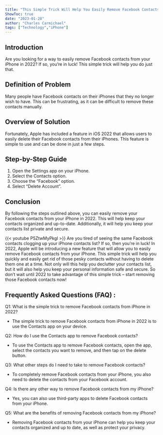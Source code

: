 ```yaml
---
title: "This Simple Trick Will Help You Easily Remove Facebook Contacts From Your iPhone in 2022!"
ShowToc: true 
date: "2023-01-28"
author: "Charles Carmichael" 
tags: ["Technology","iPhone"]
---
```

## Introduction

Are you looking for a way to easily remove Facebook contacts from your iPhone in 2022? If so, you’re in luck! This simple trick will help you do just that.

## Definition of Problem

Many people have Facebook contacts on their iPhones that they no longer wish to have. This can be frustrating, as it can be difficult to remove these contacts manually.

## Overview of Solution

Fortunately, Apple has included a feature in iOS 2022 that allows users to easily delete their Facebook contacts from their iPhones. This feature is simple to use and can be done in just a few steps.

## Step-by-Step Guide

1. Open the Settings app on your iPhone.
2. Select the Contacts option.
3. Choose the “Facebook” option.
4. Select “Delete Account”.

## Conclusion

By following the steps outlined above, you can easily remove your Facebook contacts from your iPhone in 2022. This will help keep your contacts organized and up-to-date. Additionally, it will help you keep your contacts list private and secure.

{{< youtube P5ZtwMyPkgI >}} 
Are you tired of seeing the same Facebook contacts clogging up your iPhone contacts list? If so, then you’re in luck! In 2022, Apple will be introducing a new feature that will allow you to easily remove Facebook contacts from your iPhone. This simple trick will help you quickly and easily get rid of those pesky contacts without having to delete them one at a time. Not only will this help you declutter your contacts list, but it will also help you keep your personal information safe and secure. So don’t wait until 2022 to take advantage of this simple trick – start removing those Facebook contacts now!

## Frequently Asked Questions (FAQ) :
Q1: What is the simple trick to remove Facebook contacts from iPhone in 2022?
- The simple trick to remove Facebook contacts from iPhone in 2022 is to use the Contacts app on your device. 

Q2: How do I use the Contacts app to remove Facebook contacts?
- To use the Contacts app to remove Facebook contacts, open the app, select the contacts you want to remove, and then tap on the delete button.

Q3: What other steps do I need to take to remove Facebook contacts?
- To completely remove Facebook contacts from your iPhone, you also need to delete the contacts from your Facebook account.

Q4: Is there any other way to remove Facebook contacts from my iPhone?
- Yes, you can also use third-party apps to delete Facebook contacts from your iPhone.

Q5: What are the benefits of removing Facebook contacts from my iPhone?
- Removing Facebook contacts from your iPhone can help you keep your contacts organized and up to date, as well as protect your privacy.


